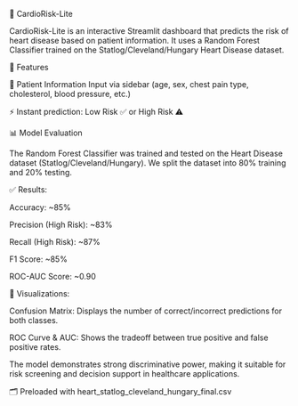 💖 CardioRisk-Lite

CardioRisk-Lite is an interactive Streamlit dashboard that predicts the risk of heart disease based on patient information.
It uses a Random Forest Classifier trained on the Statlog/Cleveland/Hungary Heart Disease dataset.

🚀 Features

🧍 Patient Information Input via sidebar (age, sex, chest pain type, cholesterol, blood pressure, etc.)

⚡ Instant prediction: Low Risk ✅ or High Risk ⚠️

📊 Model Evaluation

The Random Forest Classifier was trained and tested on the Heart Disease dataset (Statlog/Cleveland/Hungary).
We split the dataset into 80% training and 20% testing.

✅ Results:

Accuracy: ~85%

Precision (High Risk): ~83%

Recall (High Risk): ~87%

F1 Score: ~85%

ROC-AUC Score: ~0.90

🔎 Visualizations:

Confusion Matrix: Displays the number of correct/incorrect predictions for both classes.

ROC Curve & AUC: Shows the tradeoff between true positive and false positive rates.

The model demonstrates strong discriminative power, making it suitable for risk screening and decision support in healthcare applications.

🗂️ Preloaded with heart_statlog_cleveland_hungary_final.csv
